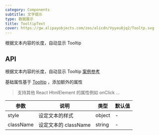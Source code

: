 ```yaml
---
category: Components
subtitle: 文字提示
type: 数据展示
title: TooltipText
cover: https://gw.alipayobjects.com/zos/alicdn/Vyyeu8jq2/Tooltp.svg
---
```


根据文本内容的长度，自动显示 Tooltip


## API

根据文本内容的长度，自动显示 Tooltip [案例参考](#components-tooltip-demo-text)

基础属性基于 [Tooltip](#API) ，添加额外的属性

> 支持其他 React HtmlElement 的属性例如 onClick ...

| 参数 | 说明 | 类型 | 默认值 |
| --- | --- | --- | --- |
| style | 设定文本的样式 | object | - |
| className | 设定文本的 className | string | - |

